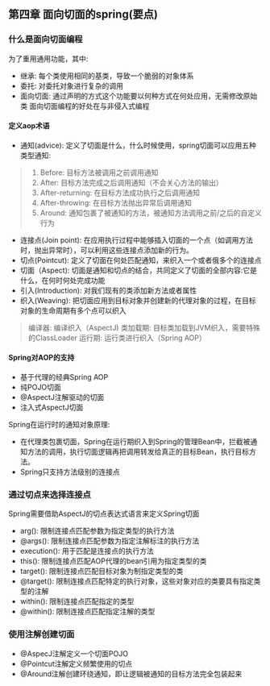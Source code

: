 ## 第四章 面向切面的spring(要点)
### 什么是面向切面编程
为了重用通用功能，其中:
- 继承: 每个类使用相同的基类，导致一个脆弱的对象体系
- 委托: 对委托对象进行复杂的调用
- 面向切面: 通过声明的方式这个功能要以何种方式在何处应用，无需修改原始类
面向切面编程的好处在与非侵入式编程
#### 定义aop术语
- 通知(advice): 定义了切面是什么，什么时候使用，spring切面可以应用五种类型通知:
> 1. Before: 目标方法被调用之前调用通知
> 2. After: 目标方法完成之后调用通知（不会关心方法的输出）
> 3. After-returning: 在目标方法成功执行之后调用通知
> 4. After-throwing: 在目标方法抛出异常后调用通知
> 5. Around: 通知包裹了被通知的方法，被通知方法调用之前/之后的自定义行为

- 连接点(Join point): 在应用执行过程中能够插入切面的一个点（如调用方法时，抛出异常时），可以利用这些连接点添加新的行为。
- 切点(Pointcut): 定义了切面在何处匹配通知，来织入一个或者俄多个的连接点
- 切面（Aspect): 切面是通知和切点的结合，共同定义了切面的全部内容:它是什么，在何时何处完成功能
- 引入(Introduction): 对我们现有的类添加新方法或者属性
- 织入(Weaving): 把切面应用到目标对象并创建新的代理对象的过程，在目标对象的生命周期有多个点可以织入
> 编译器: 编译织入（AspectJ)
> 类加载期: 目标类加载到JVM织入，需要特殊的ClassLoader
> 运行期: 运行类进行织入（Spring AOP）

#### Spring对AOP的支持
- 基于代理的经典Spring AOP
- 纯POJO切面
- @AspectJ注解驱动的切面
- 注入式AspectJ切面


Spring在运行时的通知对象原理:
- 在代理类包裹切面，Spring在运行期织入到Spring的管理Bean中，拦截被通知方法的调用，执行切面逻辑再把调用转发给真正的目标Bean，执行目标方法。
- Spring只支持方法级别的连接点
### 通过切点来选择连接点
Spring需要借助AspectJ的切点表达式语言来定义Spring切面

- arg(): 限制连接点匹配参数为指定类型的执行方法
- @args(): 限制连接点匹配参数为指定注解标注的执行方法
- execution(): 用于匹配是连接点的执行方法
- this(): 限制连接点匹配AOP代理的bean引用为指定类型的类
- target(): 限制连接点匹配目标对象为制指定类型的类
- @target(): 限制连接点匹配特定的执行对象，这些对象对应的类要具有指定类型的注解
- within(): 限制连接点匹配指定的类型
- @within(): 限制连接点匹配指定注解的类型

### 使用注解创建切面

- @AspecJ注解定义一个切面POJO
- @Pointcut注解定义频繁使用的切点
- @Around注解创建环绕通知，即让逻辑被通知的目标方法完全包装起来